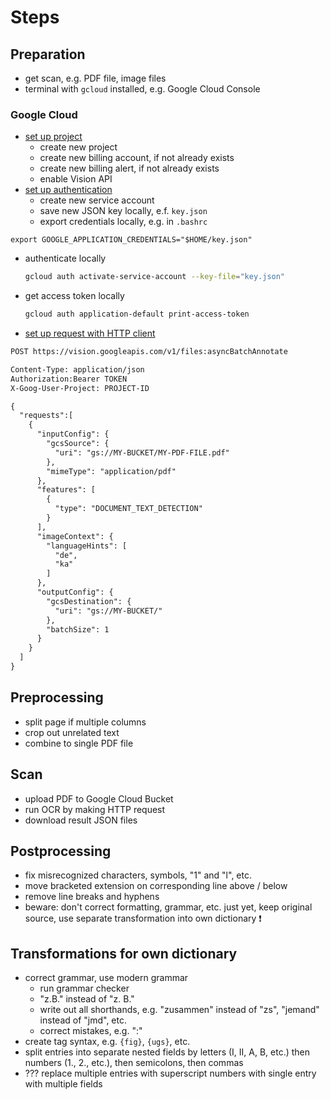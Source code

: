 # Steps



## Preparation

- get scan, e.g. PDF file, image files
- terminal with `gcloud` installed, e.g. Google Cloud Console

### Google Cloud

- [set up project](https://cloud.google.com/vision/docs/setup)
  - create new project
  - create new billing account, if not already exists
  - create new billing alert, if not already exists
  - enable Vision API
- [set up authentication](https://cloud.google.com/docs/authentication/production)
  - create new service account
  - save new JSON key locally, e.f. `key.json`
  - export credentials locally, e.g. in `.bashrc`
```
export GOOGLE_APPLICATION_CREDENTIALS="$HOME/key.json"
```
  - authenticate locally
    ```sh
    gcloud auth activate-service-account --key-file="key.json"
    ```
  - get access token locally
    ```sh
    gcloud auth application-default print-access-token
    ```
- [set up request with HTTP client](https://cloud.google.com/vision/docs/pdf)

```txt
POST https://vision.googleapis.com/v1/files:asyncBatchAnnotate

Content-Type: application/json
Authorization:Bearer TOKEN
X-Goog-User-Project: PROJECT-ID

{
  "requests":[
    {
      "inputConfig": {
        "gcsSource": {
          "uri": "gs://MY-BUCKET/MY-PDF-FILE.pdf"
        },
        "mimeType": "application/pdf"
      },
      "features": [
        {
          "type": "DOCUMENT_TEXT_DETECTION"
        }
      ],
      "imageContext": {
        "languageHints": [
          "de",
          "ka"
        ]
      },
      "outputConfig": {
        "gcsDestination": {
          "uri": "gs://MY-BUCKET/"
        },
        "batchSize": 1
      }
    }
  ]
}
```



## Preprocessing

- split page if multiple columns
- crop out unrelated text
- combine to single PDF file



## Scan

- upload PDF to Google Cloud Bucket
- run OCR by making HTTP request
- download result JSON files



## Postprocessing

- fix misrecognized characters, symbols, "1" and "l", etc.
- move bracketed extension on corresponding line above / below
- remove line breaks and hyphens
- beware: don't correct formatting, grammar, etc. just yet, keep original source, use separate transformation into own dictionary ❗️



## Transformations for own dictionary

- correct grammar, use modern grammar
  - run grammar checker
  - "z.B." instead of "z. B."
  - write out all shorthands, e.g. "zusammen" instead of "zs", "jemand" instead of "jmd", etc.
  - correct mistakes, e.g. ":"
- create tag syntax, e.g. `{fig}`, `{ugs}`, etc.
- split entries into separate nested fields by letters (I, II, A, B, etc.) then numbers (1., 2., etc.), then semicolons, then commas
- ??? replace multiple entries with superscript numbers with single entry with multiple fields